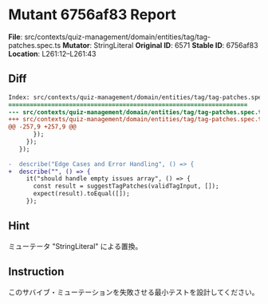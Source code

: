 # Mutant 6756af83 Report

**File**: src/contexts/quiz-management/domain/entities/tag/tag-patches.spec.ts
**Mutator**: StringLiteral
**Original ID**: 6571
**Stable ID**: 6756af83
**Location**: L261:12–L261:43

## Diff

```diff
Index: src/contexts/quiz-management/domain/entities/tag/tag-patches.spec.ts
===================================================================
--- src/contexts/quiz-management/domain/entities/tag/tag-patches.spec.ts	original
+++ src/contexts/quiz-management/domain/entities/tag/tag-patches.spec.ts	mutated #6571
@@ -257,9 +257,9 @@
       });
     });
   });
 
-  describe("Edge Cases and Error Handling", () => {
+  describe("", () => {
     it("should handle empty issues array", () => {
       const result = suggestTagPatches(validTagInput, []);
       expect(result).toEqual([]);
     });
```

## Hint

ミューテータ "StringLiteral" による置換。

## Instruction

このサバイブ・ミューテーションを失敗させる最小テストを設計してください。
